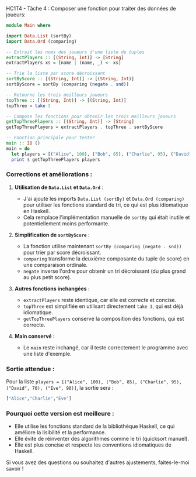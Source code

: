HC1T4 - Tâche 4 : Composer une fonction pour traiter des données de joueurs:

```haskell
module Main where

import Data.List (sortBy)
import Data.Ord (comparing)

-- Extrait les noms des joueurs d'une liste de tuples
extractPlayers :: [(String, Int)] -> [String]
extractPlayers xs = [name | (name, _) <- xs]

-- Trie la liste par score décroissant
sortByScore :: [(String, Int)] -> [(String, Int)]
sortByScore = sortBy (comparing (negate . snd))

-- Retourne les trois meilleurs joueurs
topThree :: [(String, Int)] -> [(String, Int)]
topThree = take 3

-- Compose les fonctions pour obtenir les trois meilleurs joueurs
getTopThreePlayers :: [(String, Int)] -> [String]
getTopThreePlayers = extractPlayers . topThree . sortByScore

-- Fonction principale pour tester
main :: IO ()
main = do
  let players = [("Alice", 100), ("Bob", 85), ("Charlie", 95), ("David", 70), ("Eve", 90)]
  print $ getTopThreePlayers players
```

### Corrections et améliorations :
1. **Utilisation de `Data.List` et `Data.Ord`** :
   - J'ai ajouté les imports `Data.List (sortBy)` et `Data.Ord (comparing)` pour utiliser les fonctions standard de tri, ce qui est plus idiomatique en Haskell.
   - Cela remplace l'implémentation manuelle de `sortBy` qui était inutile et potentiellement moins performante.

2. **Simplification de `sortByScore`** :
   - La fonction utilise maintenant `sortBy (comparing (negate . snd))` pour trier par score décroissant.
   - `comparing` transforme la deuxième composante du tuple (le score) en une comparaison ordinale.
   - `negate` inverse l'ordre pour obtenir un tri décroissant (du plus grand au plus petit score).

3. **Autres fonctions inchangées** :
   - `extractPlayers` reste identique, car elle est correcte et concise.
   - `topThree` est simplifiée en utilisant directement `take 3`, qui est déjà idiomatique.
   - `getTopThreePlayers` conserve la composition des fonctions, qui est correcte.

4. **Main conservé** :
   - Le `main` reste inchangé, car il teste correctement le programme avec une liste d'exemple.

### Sortie attendue :
Pour la liste `players = [("Alice", 100), ("Bob", 85), ("Charlie", 95), ("David", 70), ("Eve", 90)]`, la sortie sera :
```haskell
["Alice","Charlie","Eve"]
```

### Pourquoi cette version est meilleure :
- Elle utilise les fonctions standard de la bibliothèque Haskell, ce qui améliore la lisibilité et la performance.
- Elle évite de réinventer des algorithmes comme le tri (quicksort manuel).
- Elle est plus concise et respecte les conventions idiomatiques de Haskell.

Si vous avez des questions ou souhaitez d'autres ajustements, faites-le-moi savoir !
